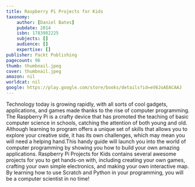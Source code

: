 ```yaml
---
title: Raspberry Pi Projects for Kids
taxonomy:
	author: [Daniel Bates]
	pubdate: 2014
	isbn: 1783982225
	subjects: []
	audience: []
	expertise: []
publisher: Packt Publishing
pagecount: 96
thumb: thumbnail.jpeg
cover: thumbnail.jpeg
amazon: nil
worldcat: nil
google: https://play.google.com/store/books/details?id=eV6JoAEACAAJ
---
```

Technology today is growing rapidly, with all sorts of cool gadgets, applications, and games made thanks to the rise of computer programming. The Raspberry Pi is a crafty device that has promoted the teaching of basic computer science in schools, catching the attention of both young and old. Although learning to program offers a unique set of skills that allows you to explore your creative side, it has its own challenges, which may mean you will need a helping hand.This handy guide will launch you into the world of computer programming by showing you how to build your own amazing applications. Raspberry Pi Projects for Kids contains several awesome projects for you to get hands-on with, including creating your own games, crafting your own simple electronics, and making your own interactive map. By learning how to use Scratch and Python in your programming, you will be a computer scientist in no time!